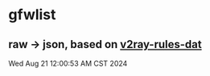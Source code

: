 # gfwlist
## raw -> json, based on [v2ray-rules-dat](https://github.com/Loyalsoldier/v2ray-rules-dat)
Wed Aug 21 12:00:53 AM CST 2024

